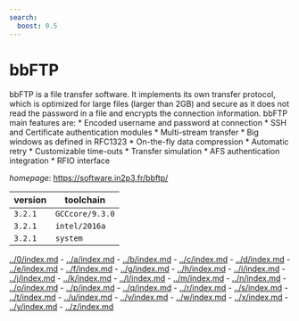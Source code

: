 ```yaml
---
search:
  boost: 0.5
---
```

# bbFTP

bbFTP is a file transfer software. It implements its own transfer protocol,   which is optimized for large files (larger than 2GB) and secure as it does not read the   password in a file and encrypts the connection information. bbFTP main features are:   * Encoded username and password at connection * SSH and Certificate authentication modules   * Multi-stream transfer * Big windows as defined in RFC1323 * On-the-fly data compression   * Automatic retry * Customizable time-outs * Transfer simulation   * AFS authentication integration * RFIO interface

*homepage*: <https://software.in2p3.fr/bbftp/>

version | toolchain
--------|----------
``3.2.1`` | ``GCCcore/9.3.0``
``3.2.1`` | ``intel/2016a``
``3.2.1`` | ``system``

[../0/index.md](0) - [../a/index.md](a) - [../b/index.md](b) - [../c/index.md](c) - [../d/index.md](d) - [../e/index.md](e) - [../f/index.md](f) - [../g/index.md](g) - [../h/index.md](h) - [../i/index.md](i) - [../j/index.md](j) - [../k/index.md](k) - [../l/index.md](l) - [../m/index.md](m) - [../n/index.md](n) - [../o/index.md](o) - [../p/index.md](p) - [../q/index.md](q) - [../r/index.md](r) - [../s/index.md](s) - [../t/index.md](t) - [../u/index.md](u) - [../v/index.md](v) - [../w/index.md](w) - [../x/index.md](x) - [../y/index.md](y) - [../z/index.md](z)

